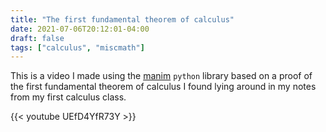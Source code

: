 ```yaml
---
title: "The first fundamental theorem of calculus"
date: 2021-07-06T20:12:01-04:00
draft: false
tags: ["calculus", "miscmath"]
---
```


This is a video I made using the [manim](https://www.manim.community/) ```python``` library based on a proof of the first fundamental theorem of calculus I found lying around in my notes from my first calculus class.

{{< youtube UEfD4YfR73Y >}}